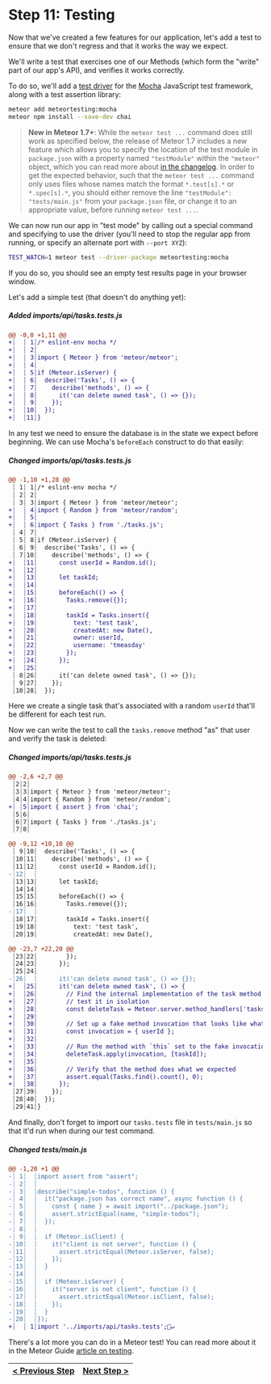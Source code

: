 # Step 11: Testing

[//]: # (head-end)


Now that we've created a few features for our application, let's add a test to ensure that we don't regress and that it works the way we expect.

We'll write a test that exercises one of our Methods (which form the "write" part of our app's API), and verifies it works correctly.

To do so, we'll add a [test driver](http://guide.meteor.com/testing.html#test-driver) for the [Mocha](https://mochajs.org) JavaScript test framework, along with a test assertion library:

```bash
meteor add meteortesting:mocha
meteor npm install --save-dev chai
```

> **New in Meteor 1.7+**: While the `meteor test ...` command does still work as specified below, the release of Meteor 1.7 includes a new feature which allows you to specify the location of the test module in `package.json` with a property named `"testModule"` within the `"meteor"` object, which you can read more about [in the changelog](https://docs.meteor.com/changelog.html#v1720180528). In order to get the expected behavior, such that the `meteor test ...` command only uses files whose names match the format `*.test[s].*` or `*.spec[s].*`, you should either remove the line `"testModule": "tests/main.js"` from your `package.json` file, or change it to an appropriate value, before running `meteor test ...`.

We can now run our app in "test mode" by calling out a special command and specifying to use the driver (you'll need to stop the regular app from running, or specify an alternate port with `--port XYZ`):

```bash
TEST_WATCH=1 meteor test --driver-package meteortesting:mocha
```

If you do so, you should see an empty test results page in your browser window.

Let's add a simple test (that doesn't do anything yet):

[{]: <helper> (diffStep 11.2 files="imports/api/tasks.tests.js" noTitle=true)

##### Added imports&#x2F;api&#x2F;tasks.tests.js
```diff
@@ -0,0 +1,11 @@
+┊  ┊ 1┊/* eslint-env mocha */
+┊  ┊ 2┊
+┊  ┊ 3┊import { Meteor } from 'meteor/meteor';
+┊  ┊ 4┊
+┊  ┊ 5┊if (Meteor.isServer) {
+┊  ┊ 6┊  describe('Tasks', () => {
+┊  ┊ 7┊    describe('methods', () => {
+┊  ┊ 8┊      it('can delete owned task', () => {});
+┊  ┊ 9┊    });
+┊  ┊10┊  });
+┊  ┊11┊}
```

[}]: #

In any test we need to ensure the database is in the state we expect before beginning. We can use Mocha's `beforeEach` construct to do that easily:

[{]: <helper> (diffStep 11.3 noTitle=true)

##### Changed imports&#x2F;api&#x2F;tasks.tests.js
```diff
@@ -1,10 +1,28 @@
 ┊ 1┊ 1┊/* eslint-env mocha */
 ┊ 2┊ 2┊
 ┊ 3┊ 3┊import { Meteor } from 'meteor/meteor';
+┊  ┊ 4┊import { Random } from 'meteor/random';
+┊  ┊ 5┊
+┊  ┊ 6┊import { Tasks } from './tasks.js';
 ┊ 4┊ 7┊
 ┊ 5┊ 8┊if (Meteor.isServer) {
 ┊ 6┊ 9┊  describe('Tasks', () => {
 ┊ 7┊10┊    describe('methods', () => {
+┊  ┊11┊      const userId = Random.id();
+┊  ┊12┊
+┊  ┊13┊      let taskId;
+┊  ┊14┊
+┊  ┊15┊      beforeEach(() => {
+┊  ┊16┊        Tasks.remove({});
+┊  ┊17┊
+┊  ┊18┊        taskId = Tasks.insert({
+┊  ┊19┊          text: 'test task',
+┊  ┊20┊          createdAt: new Date(),
+┊  ┊21┊          owner: userId,
+┊  ┊22┊          username: 'tmeasday'
+┊  ┊23┊        });
+┊  ┊24┊      });
+┊  ┊25┊
 ┊ 8┊26┊      it('can delete owned task', () => {});
 ┊ 9┊27┊    });
 ┊10┊28┊  });
```

[}]: #

Here we create a single task that's associated with a random `userId` that'll be different for each test run.

Now we can write the test to call the `tasks.remove` method "as" that user and verify the task is deleted:

[{]: <helper> (diffStep 11.4 noTitle=true)

##### Changed imports&#x2F;api&#x2F;tasks.tests.js
```diff
@@ -2,6 +2,7 @@
 ┊2┊2┊
 ┊3┊3┊import { Meteor } from 'meteor/meteor';
 ┊4┊4┊import { Random } from 'meteor/random';
+┊ ┊5┊import { assert } from 'chai';
 ┊5┊6┊
 ┊6┊7┊import { Tasks } from './tasks.js';
 ┊7┊8┊
```
```diff
@@ -9,12 +10,10 @@
 ┊ 9┊10┊  describe('Tasks', () => {
 ┊10┊11┊    describe('methods', () => {
 ┊11┊12┊      const userId = Random.id();
-┊12┊  ┊
 ┊13┊13┊      let taskId;
 ┊14┊14┊
 ┊15┊15┊      beforeEach(() => {
 ┊16┊16┊        Tasks.remove({});
-┊17┊  ┊
 ┊18┊17┊        taskId = Tasks.insert({
 ┊19┊18┊          text: 'test task',
 ┊20┊19┊          createdAt: new Date(),
```
```diff
@@ -23,7 +22,20 @@
 ┊23┊22┊        });
 ┊24┊23┊      });
 ┊25┊24┊
-┊26┊  ┊      it('can delete owned task', () => {});
+┊  ┊25┊      it('can delete owned task', () => {
+┊  ┊26┊        // Find the internal implementation of the task method so we can
+┊  ┊27┊        // test it in isolation
+┊  ┊28┊        const deleteTask = Meteor.server.method_handlers['tasks.remove'];
+┊  ┊29┊
+┊  ┊30┊        // Set up a fake method invocation that looks like what the method expects
+┊  ┊31┊        const invocation = { userId };
+┊  ┊32┊
+┊  ┊33┊        // Run the method with `this` set to the fake invocation
+┊  ┊34┊        deleteTask.apply(invocation, [taskId]);
+┊  ┊35┊
+┊  ┊36┊        // Verify that the method does what we expected
+┊  ┊37┊        assert.equal(Tasks.find().count(), 0);
+┊  ┊38┊      });
 ┊27┊39┊    });
 ┊28┊40┊  });
 ┊29┊41┊}
```

[}]: #

And finally, don't forget to import our `tasks.tests` file in `tests/main.js` so that it'd run when during our test command.

[{]: <helper> (diffStep 11.5 noTitle=true)

##### Changed tests&#x2F;main.js
```diff
@@ -1,20 +1 @@
-┊ 1┊  ┊import assert from "assert";
-┊ 2┊  ┊
-┊ 3┊  ┊describe("simple-todos", function () {
-┊ 4┊  ┊  it("package.json has correct name", async function () {
-┊ 5┊  ┊    const { name } = await import("../package.json");
-┊ 6┊  ┊    assert.strictEqual(name, "simple-todos");
-┊ 7┊  ┊  });
-┊ 8┊  ┊
-┊ 9┊  ┊  if (Meteor.isClient) {
-┊10┊  ┊    it("client is not server", function () {
-┊11┊  ┊      assert.strictEqual(Meteor.isServer, false);
-┊12┊  ┊    });
-┊13┊  ┊  }
-┊14┊  ┊
-┊15┊  ┊  if (Meteor.isServer) {
-┊16┊  ┊    it("server is not client", function () {
-┊17┊  ┊      assert.strictEqual(Meteor.isClient, false);
-┊18┊  ┊    });
-┊19┊  ┊  }
-┊20┊  ┊});
+┊  ┊ 1┊import '../imports/api/tasks.tests';🚫↵
```

[}]: #

There's a lot more you can do in a Meteor test! You can read more about it in the Meteor Guide [article on testing](http://guide.meteor.com/testing.html).


[//]: # (foot-start)

[{]: <helper> (navStep)

| [< Previous Step](step10.md) | [Next Step >](step12.md) |
|:--------------------------------|--------------------------------:|

[}]: #
